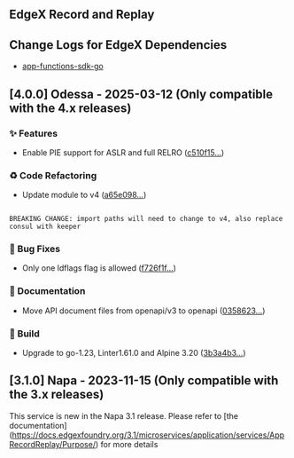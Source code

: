 <a name="EdgeX Record and Replay Changelog"></a>
## EdgeX Record and Replay

## Change Logs for EdgeX Dependencies

- [app-functions-sdk-go](https://github.com/edgexfoundry/app-functions-sdk-go/blob/main/CHANGELOG.md)

## [4.0.0] Odessa - 2025-03-12 (Only compatible with the 4.x releases)

### ✨  Features

- Enable PIE support for ASLR and full RELRO ([c510f15…](https://github.com/edgexfoundry/app-record-replay/commit/c510f15927f62f99bdd37ed4cd52a8e0d034abc9))

### ♻ Code Refactoring

- Update module to v4 ([a65e098…](https://github.com/edgexfoundry/app-record-replay/commit/a65e098de420ba3dc87bc70fddc9b356c65c4cb8))
```text

BREAKING CHANGE: import paths will need to change to v4, also replace consul with keeper

```

### 🐛 Bug Fixes

- Only one ldflags flag is allowed ([f726f1f…](https://github.com/edgexfoundry/app-record-replay/commit/f726f1f1e54e453d465af1427730aa5e1b37ac9c))

### 📖 Documentation

- Move API document files from openapi/v3 to openapi ([0358623…](https://github.com/edgexfoundry/app-rfid-llrp-inventory/commit/03586239b5f27a5097d49cb846f66fc97f92ef04))

### 👷 Build

- Upgrade to go-1.23, Linter1.61.0 and Alpine 3.20 ([3b3a4b3…](https://github.com/edgexfoundry/app-record-replay/commit/3b3a4b358737e2da1c426ed6ab247ca110a4e992))

## [3.1.0] Napa - 2023-11-15 (Only compatible with the 3.x releases)

This service is new in the Napa 3.1 release. 
Please refer to [the documentation] (https://docs.edgexfoundry.org/3.1/microservices/application/services/AppRecordReplay/Purpose/) for more details

